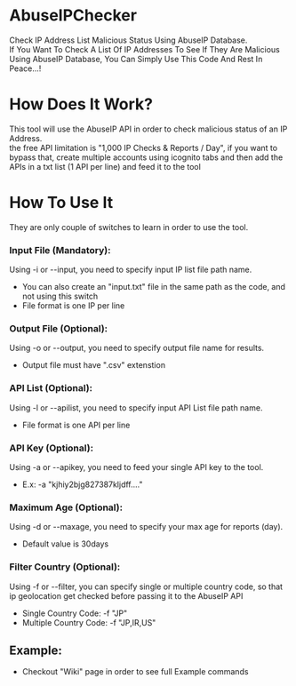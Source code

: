 # AbuseIPChecker
Check IP Address List Malicious Status Using AbuseIP Database.<br/>
If You Want To Check A List Of IP Addresses To See If They Are Malicious Using AbuseIP Database, You Can Simply Use This Code And Rest In Peace...!

# How Does It Work?
This tool will use the AbuseIP API in order to check malicious status of an IP Address.<br/>
the free API limitation is "1,000 IP Checks & Reports / Day", if you want to bypass that, create multiple accounts using icognito tabs
and then add the APIs in a txt list (1 API per line) and feed it to the tool

# How To Use It
They are only couple of switches to learn in order to use the tool.<br/>

### Input File (Mandatory):
Using -i or --input, you need to specify input IP list file path name.<br/>
* You can also create an "input.txt" file in the same path as the code, and not using this switch 
* File format is one IP per line

### Output File (Optional):
Using -o or --output, you need to specify output file name for results.<br/>
* Output file must have ".csv" extenstion

### API List (Optional):
Using -l or --apilist, you need to specify input API List file path name.<br/>
* File format is one API per line

### API Key (Optional):
Using -a or --apikey, you need to feed your single API key to the tool.<br/>
* E.x: -a "kjhiy2bjg827387kljdff...."

### Maximum Age (Optional):
Using -d or --maxage, you need to specify your max age for reports (day).<br/>
* Default value is 30days

### Filter Country (Optional):
Using -f or --filter, you can specify single or multiple country code, so that ip geolocation get checked before passing it to the AbuseIP API
* Single Country Code: -f "JP"
* Multiple Country Code: -f "JP,IR,US"

## Example:
* Checkout "Wiki" page in order to see full Example commands
